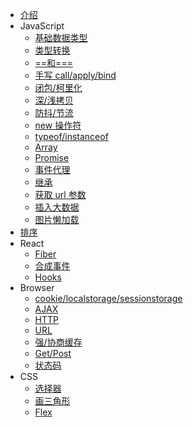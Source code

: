 <!--
 * @Author: “chapaofan-zy” “1095004630@qq.com”
 * @Date: 2023-06-07 19:14:17
 * @LastEditors: “chapaofan-zy” “1095004630@qq.com”
 * @LastEditTime: 2023-08-01 15:55:16
 * @Description: 茶泡饭的完美代码
-->

- [介绍](README.md)
- JavaScript
  - [基础数据类型](/JavaScript/ObjType.md)
  - [类型转换](/JavaScript/ChangeType.md)
  - [==和===](/JavaScript/EqualSymbol.md)
  - [手写 call/apply/bind](/JavaScript/Call_Apply_Bind.md)
  - [闭包/柯里化](/JavaScript/Bibao.md)
  - [深/浅拷贝](/JavaScript/Copy.md)
  - [防抖/节流](/JavaScript/Throttle.md)
  - [new 操作符](/JavaScript/New.md)
  - [typeof/instanceof](/JavaScript/Typeof.md)
  - [Array](/JavaScript/Array.md)
  - [Promise](/JavaScript/Promise.md)
  - [事件代理](/JavaScript/Event.md)
  - [继承](/JavaScript/Extend.md)
  - [获取 url 参数](/JavaScript/UrlParam.md)
  - [插入大数据](/JavaScript/BigData.md)
  - [图片懒加载](/JavaScript/LazyLoad.md)
- [排序](/Algorithm/sort.md)
- React
  - [Fiber](/React/Fiber.md)
  - [合成事件](/React/Event.md)
  - [Hooks](/React/Hooks.md)
- Browser
  - [cookie/localstorage/sessionstorage](/Browser/Storage.md)
  - [AJAX](/Browser/Ajax.md)
  - [HTTP](/Browser/HTTP.md)
  - [URL](/Browser/URL.md)
  - [强/协商缓存](/Browser/Cache.md)
  - [Get/Post](/Browser/Post.md)
  - [状态码](/Browser/State.md)
- CSS
  - [选择器](/CSS/selector.md)
  - [画三角形](/CSS/triangle.md)
  - [Flex](/CSS/flex.md)
